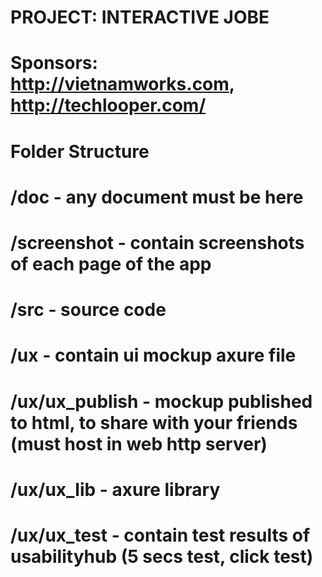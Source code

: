 # PROJECT: INTERACTIVE JOBE
# Sponsors: http://vietnamworks.com, http://techlooper.com/

# Folder Structure
# /doc - any document must be here
# /screenshot - contain screenshots of each page of the app
# /src - source code
# /ux - contain ui mockup axure file
# /ux/ux_publish - mockup published to html, to share with your friends (must host in web http server)
# /ux/ux_lib - axure library
# /ux/ux_test - contain test results of usabilityhub (5 secs test, click test)


